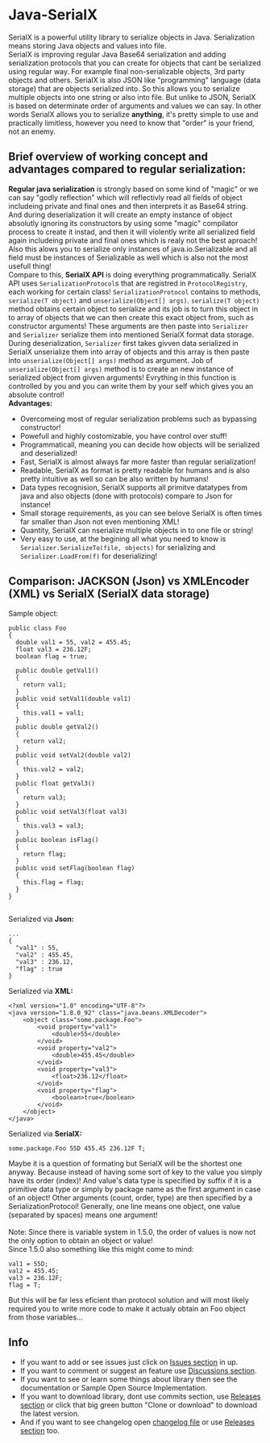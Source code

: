 # Java-SerialX
SerialX is a powerful utility library to serialize objects in Java. Serialization means storing Java objects and values into file. <br>
SerialX is improving regular Java Base64 serialization and adding serialization protocols that you can create for objects that cant be serialized using regular way. For example final non-serializable objects, 3rd party objects and others. SerialX is also JSON like "programming" language (data storage) that are objects serialized into. So this allows you to serialize multiple objects into one string or also into file. But unlike to JSON, SerialX is based on determinate order of arguments and values we can say. In other words SerialX allows you to serialize **anything**, it's pretty simple to use and practically limitless, however you need to know that "order" is your friend, not an enemy.
## Brief overview of working concept and advantages compared to regular serialization:
**Regular java serialization** is strongly based on some kind of "magic" or we can say "godly reflection" which will reflectivly read all fields of object includeing private and final ones and then interprets it as Base64 string. And during deserialization it will create an empty instance of object absolutly ignoring its constructors by using some "magic" compilator process to create it instad, and then it will violently write all serialized field again includeing private and final ones which is realy not the best aproach! Also this alows you to serialize only instances of java.io.Serializable and all field must be instances of Serializable as well which is also not the most usefull thing! <br>
Compare to this, **SerialX API** is doing everything programmatically. SerialX API uses ``SerializationProtocol``s that are registred in ``ProtocolRegistry``, each working for certain class! ``SerializationProtocol`` contains to methods, ``serialize(T object)`` and ``unserialize(Object[] args)``. ``serialize(T object)`` method obtains certain object to serialize and its job is to turn this object in to array of objects that we can then create this exact object from, such as constructor arguments! These arguments are then paste into ``Serializer`` and ``Serializer`` serialize them into mentioned SerialX format data storage. During deserialization, ``Serializer`` first takes givven data serialized in SerialX unserialize them into array of objects and this array is then paste into ``unserialize(Object[] args)`` method as argument. Job of ``unserialize(Object[] args)`` method is to create an new instance of serialized object from givven arguments! Evrything in this function is controlled by you and you can write them by your self which gives you an absolute control! <br>
**Advantages:**
* Overcomeing most of regular serialization problems such as bypassing constructor!
* Powefull and highly costomizable, you have control over stuff!
* Programmaticall, meaning you can decide how objects will be serialized and deserialized!
* Fast, SerialX is almost always far more faster than regular serialization!
* Readable, SerialX as format is pretty readable for humans and is also pretty intuitive as well so can be also written by humans!
* Data types recognision, SerialX supports all primitve datatypes from java and also objects (done with protocols) compare to Json for instance!
* Small storage requirements, as you can see belove SerialX is often times far smaller than Json not even mentioning XML!
* Quantity, SerialX can nserialize multiple objects in to one file or string!
* Very easy to use, at the begining all what you need to know is ``Serializer.SerializeTo(file, objects)`` for serializing and ``Serializer.LoadFrom(f)`` for deserializing!

## Comparison: JACKSON (Json) vs XMLEncoder (XML) vs SerialX (SerialX data storage)
Sample object:
```
public class Foo
{
  double val1 = 55, val2 = 455.45;
  float val3 = 236.12F;
  boolean flag = true;

  public double getVal1()
  {
    return val1;
  }
  public void setVal1(double val1)
  {
    this.val1 = val1;
  }
  public double getVal2()
  {
    return val2;
  }
  public void setVal2(double val2)
  {
    this.val2 = val2;
  }
  public float getVal3()
  {
    return val3;
  }
  public void setVal3(float val3)
  {
    this.val3 = val3;
  }
  public boolean isFlag()
  {
    return flag;
  }
  public void setFlag(boolean flag)
  {
    this.flag = flag;
  }
}
```
##
Serialized via **Json:**
```
...
{
  "val1" : 55,
  "val2" : 455.45,
  "val3" : 236.12,
  "flag" : true 
}
```
Serialized via **XML:**
```
<?xml version="1.0" encoding="UTF-8"?>
<java version="1.8.0_92" class="java.beans.XMLDecoder">
    <object class="some.package.Foo">
        <void property="val1">
            <double>55</double>
        </void>
        <void property="val2">
            <double>455.45</double>
        </void>
        <void property="val3">
            <float>236.12</float>
        </void>
        <void property="flag">
            <boolean>true</boolean>
        </void>
    </object>
</java>
```
Serialized via **SerialX:**
```
some.package.Foo 55D 455.45 236.12F T;
```
Maybe it is a question of formating but SerialX will be the shortest one anyway. Because instead of having some sort of key to the value you simply have its order (index)! 
And value's data type is specified by suffix if it is a primitive data type or simply by package name as the first argument in case of an object! Other arguments (count, order, type) are then specified by a SerializationProtocol! Generally, one line means one object, one value (separated by spaces) means one argument! <br><br>
Note: Since there is variable system in 1.5.0, the order of values is now not the only option to obtain an object or value! <br>
Since 1.5.0 also something like this might come to mind: <br>
```
val1 = 55D;
val2 = 455.45;
val3 = 236.12F;
flag = T;
```
But this will be far less eficient than protocol solution and will most likely required you to write more code to make it actualy obtain an Foo object from those variables...
<br>
## Info
* If you want to add or see issues just click on [Issues section](https://github.com/PetoPetko/Java-SerialX/issues) in up.
* If you want to comment or suggest an feature use [Discussions section](https://github.com/PetoPetko/Java-SerialX/discussions).
* If you want to see or learn some things about library then see the documentation or Sample Open Source Implementation.
* If you want to download library, dont use commits section, use [Releases section](https://github.com/PetoPetko/Java-SerialX/releases) or click that big green button "Clone or download" to download the latest version.
* And if you want to see changelog open [changelog file](Changelog.md) or use [Releases section](https://github.com/PetoPetko/Java-SerialX/releases) too.
